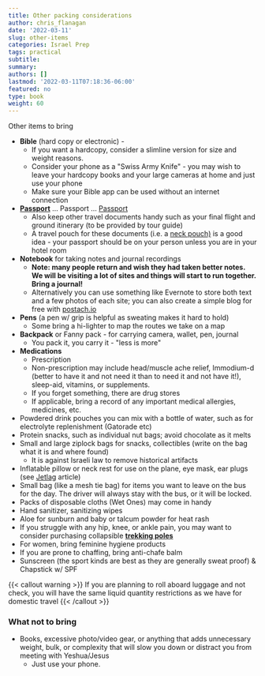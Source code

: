 ```yaml
---
title: Other packing considerations
author: chris_flanagan
date: '2022-03-11'
slug: other-items
categories: Israel Prep
tags: practical
subtitle: 
summary: 
authors: []
lastmod: '2022-03-11T07:18:36-06:00'
featured: no
type: book
weight: 60
---
```

Other items to bring

-   **Bible** (hard copy or electronic) -
    -   If you want a hardcopy, consider a slimline version for size and weight reasons.
    -   Consider your phone as a "Swiss Army Knife" - you may wish to leave your hardcopy books and your large cameras at home and just use your phone
    -  Make sure your Bible app can be used without an internet connection
-   [**Passport**](https://goo.gl/xnztR7) … Passport … [Passport](../passport)
    -   Also keep other travel documents handy such as your final flight and ground itinerary (to be provided by tour guide)
    -   A travel pouch for these documents (i.e. a [neck pouch)](https://www.amazon.com/s/ref=nb_sb_noss_1?url=search-alias%3Daps&field-keywords=neck+travel+pouch&rh=i%3Aaps%2Ck%3Aneck+travel+pouch) is a good idea - your passport should be on your person unless you are in your hotel room
-   **Notebook** for taking notes and journal recordings
    -   **Note: many people return and wish they had taken better notes. We will be visiting a lot of sites and things will start to run together. Bring a journal!**
    -   Alternatively you can use something like Evernote to store both text and a few photos of each site; you can also create a simple blog for free with [postach.io](https://postach.io)
-   **Pens** (a pen w/ grip is helpful as sweating makes it hard to hold)
    -   Some bring a hi-lighter to map the routes we take on a map
-   **Backpack** or Fanny pack - for carrying camera, wallet, pen, journal
    - You pack it, you carry it - "less is more"
-   **Medications** 
    - Prescription
    - Non-prescription may include head/muscle ache relief, Immodium-d (better to have it and not need it than to need it and not have it!), sleep-aid, vitamins, or supplements. 
    - If you forget something, there are drug stores
    - If applicable, bring a record of any important medical allergies, medicines, etc.
-   Powdered drink pouches you can mix with a bottle of water, such as for electrolyte replenishment (Gatorade etc)
-   Protein snacks, such as individual nut bags; avoid chocolate as it melts
-   Small and large ziplock bags for snacks, collectibles (write on the bag what it is and where found)
    -   It is against Israeli law to remove historical artifacts
-   Inflatable pillow or neck rest for use on the plane, eye mask, ear plugs (see [Jetlag](../flight-tips) article)
-   Small bag (like a mesh tie bag) for items you want to leave on the bus for the day. The driver will always stay with the bus, or it will be locked.
-   Packs of disposable cloths (Wet Ones) may come in handy
-   Hand sanitizer, sanitizing wipes
-   Aloe for sunburn and baby or talcum powder for heat rash
-   If you struggle with any hip, knee, or ankle pain, you may want to consider purchasing collapsible [**trekking poles**](https://www.amazon.com/s?k=Trekking+poles+collapsing&ref=nb_sb_noss)
-   For women, bring feminine hygiene products
-   If you are prone to chaffing, bring anti-chafe balm 
-   Sunscreen (the sport kinds are best as they are generally sweat proof) & Chapstick w/ SPF

{{< callout warning >}}
If you are planning to roll aboard luggage and not check, you will have the same liquid quantity restrictions as we have for domestic travel
{{< /callout >}}

###  What not to bring

-   Books, excessive photo/video gear, or anything that adds unnecessary weight, bulk, or complexity that will slow you down or distract you from meeting with Yeshua/Jesus
    -   Just use your phone.
